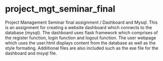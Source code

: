 # project_mgt_seminar_final
Project Management Seminar final assignment / Dashboard and Mysql.
This is an assignment for creating a website dashboard which connects to the database (mysql). The dashboard uses flask framework which comprises of the register function, login function and logout function.
The user webpage which uses the user.html displays content from the database as well as the style formating. Addiitional files are also included such as the exe file for the dashboard and msyql file.
